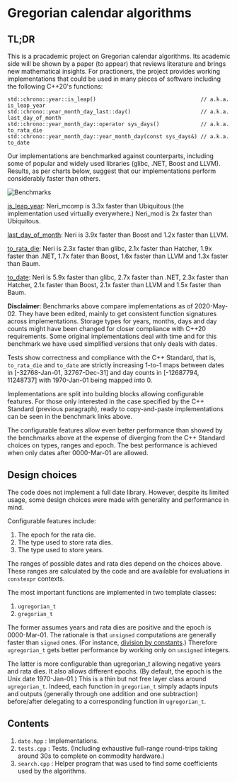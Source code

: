 # Gregorian calendar algorithms

## TL;DR

This is a pracademic project on Gregorian calendar algorithms. Its academic side will be shown by
a paper (to appear) that reviews literature and brings new mathematical insights. For practioners,
the project provides working implementations that could be used in many pieces of software including
the following C++20's functions:

    std::chrono::year::is_leap()                                 // a.k.a. is_leap_year
    std::chrono::year_month_day_last::day()                      // a.k.a. last_day_of_month
    std::chrono::year_month_day::operator sys_days()             // a.k.a. to_rata_die
    std::chrono::year_month_day::year_month_day(const sys_days&) // a.k.a. to_date

Our implementations are benchmarked against counterparts, including some of popular and widely used
libraries (glibc, .NET, Boost and LLVM). Results, as per charts below, suggest that our
implementations perform considerably faster than others.

![Benchmarks](https://github.com/cassioneri/dates/blob/master/benchmarks/benchmarks.png)

[is_leap_year](http://quick-bench.com/0HV3XYJeGuN9mgomWtMbixF28C0): Neri_mcomp is 3.3x faster than
Ubiquitous (the implementation used virtually everywhere.) Neri_mod is 2x faster than Ubiquitous.

[last_day_of_month](http://quick-bench.com/SLM-7N7CUCaTmEewgs2OZ6JBTjc): Neri is 3.9x faster than
Boost and 1.2x faster than LLVM.

[to_rata_die](http://quick-bench.com/3aXHDw7lM7WfdptJ0Qi9y-lAI0c): Neri is 2.3x faster than glibc,
2.1x faster than Hatcher, 1.9x faster than .NET, 1.7x fater than Boost, 1.6x faster than LLVM and
1.3x faster than Baum.

[to_date](http://quick-bench.com/Qg1Qq87_mgNJZbpwBZ55hz_hNGM): Neri is 5.9x faster than glibc, 2.7x
faster than .NET, 2.3x faster than Hatcher, 2.1x faster than Boost, 2.1x faster than LLVM and 1.5x
faster than Baum.

**Disclaimer**: Benchmarks above compare implementations as of 2020-May-02. They have been edited,
mainly to get consistent function signatures across implementations. Storage types for years,
months, days and day counts might have been changed for closer compliance with C++20 requirements.
Some original implementations deal with time and for this benchmark we have used simplified versions
that only deals with dates.

Tests show correctness and compliance with the C++ Standard, that is, `to_rata_die` and `to_date`
are strictly increasing 1-to-1 maps between dates in [-32768-Jan-01, 32767-Dec-31] and day counts in
[-12687794, 11248737] with 1970-Jan-01 being mapped into 0.

Implementations are split into building blocks allowing configurable features. For those only
interested in the case specified by the C++ Standard (previous paragraph), ready to copy-and-paste
implementations can be seen in the benchmark links above.

The configurable features allow even better performance than showed by the benchmarks above at the
expense of diverging from the C++ Standard choices on types, ranges and epoch. The best performance
is achieved when only dates after 0000-Mar-01 are allowed.

## Design choices

The code does not implement a full date library. However, despite its limited usage, some design
choices were made with generality and performance in mind.

Configurable features include:

1. The epoch for the rata die.
2. The type used to store rata dies.
3. The type used to store years.

The ranges of possible dates and rata dies depend on the choices above. These ranges are calculated
by the code and are available for evaluations in `constexpr` contexts.

The most important functions are implemented in two template classes:

1. `ugregorian_t`
2. `gregorian_t`

The former assumes years and rata dies are positive and the epoch is 0000-Mar-01. The rationale is
that `unsigned` computations are generally faster than `signed` ones. (For instance, [division by
constants](https://godbolt.org/z/4JxB4J).) Therefore `ugregorian_t` gets better performance by
working only on `unsigned` integers.

The latter is more configurable than ugregorian_t allowing negative years and rata dies. It also
allows different epochs. (By default, the epoch is the Unix date 1970-Jan-01.) This is a thin but
not free layer class around `ugregorian_t`. Indeed, each function in `gregorian_t` simply adapts
inputs and outputs (generally through one addition and one subtraction) before/after delegating to a
corresponding function in `ugregorian_t`.

## Contents

1. `date.hpp`   : Implementations.
2. `tests.cpp`  : Tests. (Including exhaustive full-range round-trips taking around 30s to complete
on commodity hardware.)
3. `search.cpp` : Helper program that was used to find some coefficients used by the algorithms.
